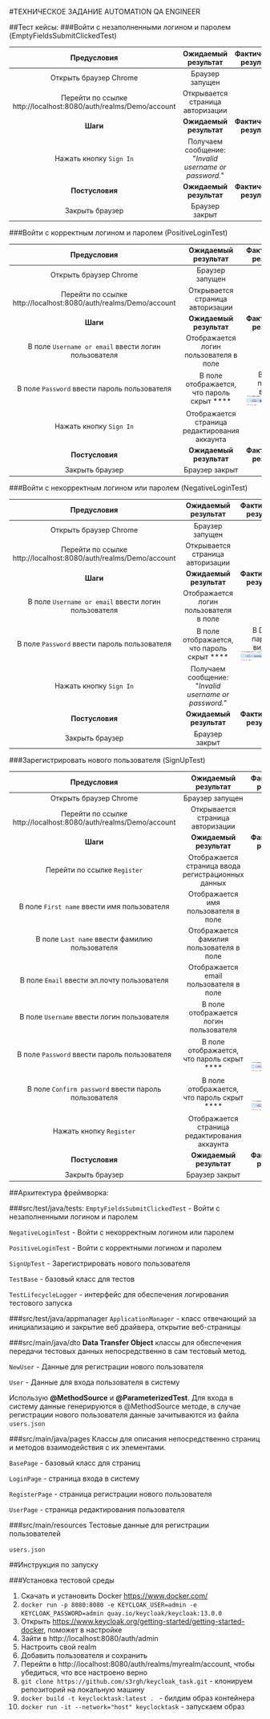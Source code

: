 #ТЕХНИЧЕСКОЕ ЗАДАНИЕ AUTOMATION QA ENGINEER

##Тест кейсы:
###Войти с незаполненными логином и паролем (EmptyFieldsSubmitClickedTest) 

| Предусловия        | Ожидаемый результат  | Фактический результат |
|:------------:|:------------:|:------------:|
| Открыть браузер Chrome      | Браузер запущен | |
| Перейти по ссылке http://localhost:8080/auth/realms/Demo/account |Открывается страница авторизации|
| **Шаги**       | **Ожидаемый результат**           | **Фактический результат**  |
| Нажать кнопку `Sign In`       | Получаем сообщение: "*Invalid username or password.*"|   |
| **Постусловия**       | **Ожидаемый результат**           | **Фактический результат**  |
| Закрыть браузер       |Браузер закрыт            |   |

###Войти с корректным логином и паролем (PositiveLoginTest)

| Предусловия        | Ожидаемый результат  | Фактический результат |
|:------------:|:------------:|:------------:|
| Открыть браузер Chrome      | Браузер запущен | |
| Перейти по ссылке http://localhost:8080/auth/realms/Demo/account |Открывается страница авторизации|
| **Шаги**       | **Ожидаемый результат**           | **Фактический результат**  |
| В поле `Username or email` ввести логин пользователя|Отображается логин пользователя в поле|   |
| В поле `Password` ввести пароль пользователя|В поле отображается, что пароль скрыт ****|В DOM пароль видим ![img.png](img.png)|
| Нажать кнопку `Sign In`       | Отображается страница редактирования аккаунта|   |
| **Постусловия**| **Ожидаемый результат**|**Фактический результат**|
| Закрыть браузер       |Браузер закрыт            |   |


###Войти с некорректным логином или паролем (NegativeLoginTest)

| Предусловия        | Ожидаемый результат  | Фактический результат |
|:------------:|:------------:|:------------:|
| Открыть браузер Chrome      | Браузер запущен | |
| Перейти по ссылке http://localhost:8080/auth/realms/Demo/account |Открывается страница авторизации|
| **Шаги**       | **Ожидаемый результат**           | **Фактический результат**  |
| В поле `Username or email` ввести логин пользователя|Отображается логин пользователя в поле|   |
| В поле `Password` ввести пароль пользователя|В поле отображается, что пароль скрыт ****|В DOM пароль видим ![img.png](img.png)|
| Нажать кнопку `Sign In`       | Получаем сообщение: "*Invalid username or password.*"|   |
| **Постусловия**| **Ожидаемый результат**|**Фактический результат**|
| Закрыть браузер       |Браузер закрыт            |   |


###Зарегистрировать нового пользователя (SignUpTest)

| Предусловия        | Ожидаемый результат  | Фактический результат |
|:------------:|:------------:|:------------:|
| Открыть браузер Chrome      | Браузер запущен | |
| Перейти по ссылке http://localhost:8080/auth/realms/Demo/account |Открывается страница авторизации|
| **Шаги**       | **Ожидаемый результат**           | **Фактический результат**  |
| Перейти по ссылке `Register`|Отображается страница ввода регистрационных данных|   |
| В поле `First name` ввести имя пользователя|Отображается имя пользователя в поле|   |
| В поле `Last name` ввести фамилию пользователя|Отображается фамилия пользователя в поле|   |
| В поле `Email` ввести эл.почту пользователя|Отображается email пользователя в поле|   |
| В поле `Username` ввести логин пользователя|В поле отображается логин пользователя||
| В поле `Password` ввести пароль пользователя|В поле отображается, что пароль скрыт ****|В DOM пароль видим ![img.png](img.png)|
| В поле `Confirm password` ввести пароль пользователя|В поле отображается, что пароль скрыт ****|В DOM пароль видим ![img.png](img.png)|
| Нажать кнопку `Register` |Отображается страница редактирования аккаунта|   |
| **Постусловия**| **Ожидаемый результат**|**Фактический результат**|
| Закрыть браузер       |Браузер закрыт            |   |


##Архитектура фреймворка:

###src/test/java/tests:
`EmptyFieldsSubmitClickedTest` - Войти с незаполненными логином и паролем

`NegativeLoginTest` - Войти с некорректным логином или паролем

`PositiveLoginTest` - Войти с корректными логином и паролем

`SignUpTest` - Зарегистрировать нового пользователя

`TestBase` - базовый класс для тестов

`TestLifecycleLogger` - интерфейс для обеспечения логирования тестового запуска

###src/test/java/appmanager
`ApplicationManager` - класс отвечающий за инициализацию и закрытие веб драйвера, открытие веб-страницы 

###src/main/java/dto
**Data Transfer Object** классы для обеспечения передачи тестовых данных непосредственно в сам тестовый метод.

`NewUser` - Данные для регистрации нового пользователя

`User` - Данные для входа пользователя в систему

Использую **@MethodSource** и **@ParameterizedTest**. Для входа в систему данные генерируются в @MethodSource методе, в случае регистрации нового пользователя данные зачитываются из файла `users.json`



###src/main/java/pages
Классы для описания непосредственно страниц и методов взаимодействия с их элементами.

`BasePage` - базовый класс для страниц

`LoginPage` - страница входа в систему

`RegisterPage` - страница регистрации нового пользователя

`UserPage` - страница редактирования пользователя

###src/main/resources
Тестовые данные для регистрации пользователей

`users.json`

##Инструкция по запуску

###Установка тестовой среды

1. Скачать и установить Docker https://www.docker.com/
2. `docker run -p 8080:8080 -e KEYCLOAK_USER=admin -e KEYCLOAK_PASSWORD=admin quay.io/keycloak/keycloak:13.0.0`
3. Открыть https://www.keycloak.org/getting-started/getting-started-docker, поможет в настройке
4. Зайти в http://localhost:8080/auth/admin
5. Настроить свой realm
6. Добавить пользователя и сохранить
7. Перейти в http://localhost:8080/auth/realms/myrealm/account, чтобы убедиться, что все настроено верно
8. `git clone https://github.com/s3rgh/keycloak_task.git` - клонируем репозиторий на локальную машину
9. `docker build -t keyclocktask:latest . ` - билдим образ контейнера
10. `docker run -it --network="host" keyclocktask` - запускаем образ
